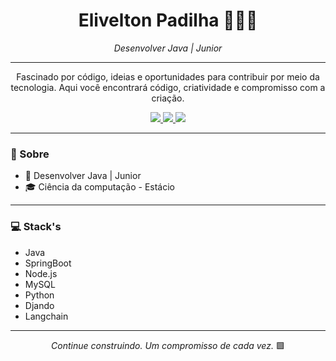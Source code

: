 <h1 align="center">Elivelton Padilha 👨🏻‍💻</h1>

<p align="center">
  <em>Desenvolver Java | Junior </em>
</p>



---

<p align="center">
  Fascinado por código, ideias e oportunidades para contribuir por meio da tecnologia. 
  Aqui você encontrará código, criatividade e compromisso com a criação.
</p>

<p align="center">
  <a href="(https://www.linkedin.com/in/elivelton-cardoso-padilha-a27440275?utm_source=share&utm_campaign=share_via&utm_content=profile&utm_medium=ios_app)">
    <img src="https://img.shields.io/badge/-LinkedIn-00AB33?style=flat-square&logo=Linkedin&logoColor=blue">
  </a>
  <a href="mailto:eliveltonpadilhaa@hotmail.com">
    <img src="https://img.shields.io/badge/-eliveltonpadilhaa@hotmail.com-00AB33?style=flat-square&logo=Gmail&logoColor=white">
  </a>
  <a href="[https://www.instagram.com/dev_elivelton?igsh=YTBwNnZzOGkxendo&utm_source=qr]">
    <img src="https://img.shields.io/badge/-Instagram-00AB33?style=flat-square&logo=Instagram&logoColor=red">
  </a>
</p>

---

### 🧠 Sobre

- 🔭  Desenvolver Java | Junior
- 🎓 Ciência da computação - Estácio

---

### 💻 Stack's

-  Java
-  SpringBoot
-  Node.js
-  MySQL
-  Python
-  Djando
-  Langchain
  

---

<p align="center">
  <em>Continue construindo. Um compromisso de cada vez.</em> 🟩
</p>
